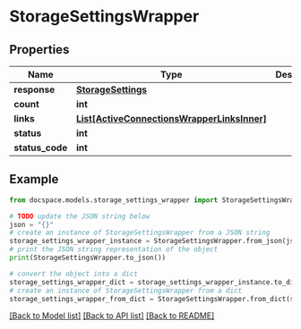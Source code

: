 # StorageSettingsWrapper


## Properties

Name | Type | Description | Notes
------------ | ------------- | ------------- | -------------
**response** | [**StorageSettings**](StorageSettings.md) |  | [optional] 
**count** | **int** |  | [optional] 
**links** | [**List[ActiveConnectionsWrapperLinksInner]**](ActiveConnectionsWrapperLinksInner.md) |  | [optional] 
**status** | **int** |  | [optional] 
**status_code** | **int** |  | [optional] 

## Example

```python
from docspace.models.storage_settings_wrapper import StorageSettingsWrapper

# TODO update the JSON string below
json = "{}"
# create an instance of StorageSettingsWrapper from a JSON string
storage_settings_wrapper_instance = StorageSettingsWrapper.from_json(json)
# print the JSON string representation of the object
print(StorageSettingsWrapper.to_json())

# convert the object into a dict
storage_settings_wrapper_dict = storage_settings_wrapper_instance.to_dict()
# create an instance of StorageSettingsWrapper from a dict
storage_settings_wrapper_from_dict = StorageSettingsWrapper.from_dict(storage_settings_wrapper_dict)
```
[[Back to Model list]](../README.md#documentation-for-models) [[Back to API list]](../README.md#documentation-for-api-endpoints) [[Back to README]](../README.md)


